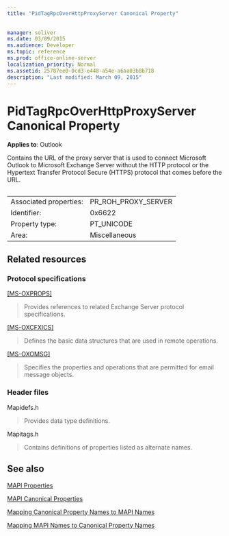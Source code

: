 ```yaml
---
title: "PidTagRpcOverHttpProxyServer Canonical Property"
 
 
manager: soliver
ms.date: 03/09/2015
ms.audience: Developer
ms.topic: reference
ms.prod: office-online-server
localization_priority: Normal
ms.assetid: 25787ee0-0cd3-e448-a54e-a6aa03b8b718
description: "Last modified: March 09, 2015"
---
```


# PidTagRpcOverHttpProxyServer Canonical Property

  
  
**Applies to**: Outlook 
  
Contains the URL of the proxy server that is used to connect Microsoft Outlook to Microsoft Exchange Server without the HTTP protocol or the Hypertext Transfer Protocol Secure (HTTPS) protocol that comes before the URL.
  
## 

|||
|:-----|:-----|
|Associated properties:  <br/> |PR_ROH_PROXY_SERVER  <br/> |
|Identifier:  <br/> |0x6622  <br/> |
|Property type:  <br/> |PT_UNICODE  <br/> |
|Area:  <br/> |Miscellaneous  <br/> |
   
## Related resources

### Protocol specifications

[[MS-OXPROPS]](http://msdn.microsoft.com/library/f6ab1613-aefe-447d-a49c-18217230b148%28Office.15%29.aspx)
  
> Provides references to related Exchange Server protocol specifications.
    
[[MS-OXCFXICS]](http://msdn.microsoft.com/library/b9752f3d-d50d-44b8-9e6b-608a117c8532%28Office.15%29.aspx)
  
> Defines the basic data structures that are used in remote operations.
    
[[MS-OXOMSG]](http://msdn.microsoft.com/library/daa9120f-f325-4afb-a738-28f91049ab3c%28Office.15%29.aspx)
  
> Specifies the properties and operations that are permitted for email message objects.
    
### Header files

Mapidefs.h
  
> Provides data type definitions.
    
Mapitags.h
  
> Contains definitions of properties listed as alternate names.
    
## See also



[MAPI Properties](mapi-properties.md)
  
[MAPI Canonical Properties](mapi-canonical-properties.md)
  
[Mapping Canonical Property Names to MAPI Names](mapping-canonical-property-names-to-mapi-names.md)
  
[Mapping MAPI Names to Canonical Property Names](mapping-mapi-names-to-canonical-property-names.md)

